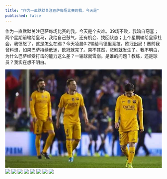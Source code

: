 ```yaml
---
title: "作为一直默默关注巴萨每场比赛的我，今天是"
published: false
---
```

作为一直默默关注巴萨每场比赛的我，今天是个灾难。39场不败，我暗自窃喜；两个星期前输给皇马，我给自己鼓气，还有机会、找回状态；上个星期输给皇家社会，我愤怒了，这是怎么在踢？今天凌晨0:2输给马德里竞技，欧冠出局！赛前我曾料想，如果巴萨持续低迷，欧冠就完了。果不其然，悲剧就发生了。我不明白，为什么巴萨经受打击的能力这么差？一输球就雪崩。是谁的问题？教练，还是球员？我实在想不明白。

![](./1.jpg)
![](./2.jpg)
![](./3.jpg)
![](./4.jpg)
![](./5.jpg)
![](./6.jpg)
![](./7.jpg)
![](./8.jpg)
![](./9.jpg)
